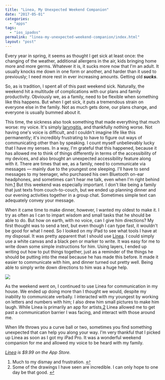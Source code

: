 ```yaml
---
title: "Linea, My Unexpected Weekend Companion"
date: "2017-05-01"
categories: 
  - "apps"
tags: 
  - "ios_ipados"
permalink: "linea-my-unexpected-weekend-companion/index.html"
layout: "post"
---
```


Every year in spring, it seems as thought I get sick at least once: the changing of the weather, additional allergens in the air, kids bringing home more and more germs. Whatever it is, it sucks more now that I'm an adult. It usually knocks me down in one form or another, and harder than it used to previously; I need more rest in ever increasing amounts. Getting old **_sucks_**.

So, as is tradition, I spent all of this past weekend sick. Naturally, the weekend hit a multitude of complications with our plans and family productivity. Obviously we, as a family, need to be flexible when something like this happens. But when I get sick, it puts a tremendous strain on everyone else in the family. Not as much gets done, our plans change, and everyone is usually bummed about it.

This time, the sickness also took something that made everything that much worse: my voice. It's simply [laryngitis](https://en.m.wikipedia.org/wiki/Laryngitis "Laryngitis — Wikipedia.com"), and thankfully nothing worse. Not having one's voice is difficult, and I couldn't imagine life like this permanently; it's incredibly frustrating to have to figure out ways of communicating other than by speaking. I count myself unbelievably lucky that I have my senses. In a way, I'm grateful that this happened, because it has allowed me to think of things differently in terms of the accessibility of my devices, and also brought an unexpected accessibility feature along with it. There are times that we, as a family, need to communicate via messages — mainly due to the youngest one sleeping. I'll have to send messages to my teenager, who purchased his own Bluetooth on-ear headphones, and sometimes can't hear me talk, even when I'm right behind him.[1](#fn1) But this weekend was especially important. I don't like being a family that just texts from couch-to-couch, but we ended up planning dinner and our evening activities together in a group chat. Sometimes simple text can adequately convey your message.

When it came time to make dinner, however, I wanted my oldest to make it. I try as often as I can to impart wisdom and small tasks that he should be able to do. But how on earth, with no voice, can I give him directions? My first thought was to send a text, but even though I can type fast, it wouldn't be good for what I need. So I looked on my iPad to see what tools I have at my disposal. It was pretty apparent that I should use [Linea](https://geo.itunes.apple.com/us/app/linea-sketch-simply/id1094770251?mt=8&uo=4&at=1001l4VZ "Linea on the App Store"). I could simply use a white canvas and a black pen or marker to write. It was easy for me to write down some simple instructions for him. Using layers, I ended up writing out how to put things together, just as a reminder of the things he should be putting into the meal because he has made this before. It made it easier to communicate with him, and dinner turned out pretty well. Being able to simply write down directions to him was a huge help.

![](/images/Image-4-30-17-11-41-AM.png)

As the weekend went on, I continued to use Linea for communication in my house. We ended up doing more than I thought we would, despite my inability to communicate verbally. I interacted with my youngest by working on letters and numbers with him; I also drew him small pictures to make him laugh. While Linea is primarily an app for artists,[2](#fn2) Linea allowed me to get past a communication barrier I was facing, and interact with those around me.

When life throws you a curve ball or two, sometimes you find something unexpected that can help you along your way. I'm very thankful that I picked up Linea as soon as I got my iPad Pro. It was a wonderful weekend companion for me and allowed my voice to be heard with my family.

_[Linea](#) is $9.99 on the App Store._

1. Much to my dismay and frustration. [↩](#ffn1)
2. Some of the drawings I have seen are incredible. I can only hope to one day be that good. [↩](#ffn2)
